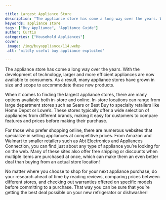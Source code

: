 ```yaml
---

title: Largest Appliance Store
description: "The appliance store has come a long way over the years. With the development of technology, larger and more efficient appliances a...learn about it in this post"
keywords: appliance store
tags: ["Buy Appliance", "Appliance Guide"]
author: Curtis
categories: ["Household Appliances"]
cover: 
 image: /img/buyappliance/114.webp
 alt: 'mildly useful buy appliance exploited'

---
```


The appliance store has come a long way over the years. With the development of technology, larger and more efficient appliances are now available to consumers. As a result, many appliance stores have grown in size and scope to accommodate these new products.

When it comes to finding the largest appliance stores, there are many options available both in-store and online. In-store locations can range from large department stores such as Sears or Best Buy to specialty retailers like Home Depot or Lowe’s. These stores typically offer a wide selection of appliances from different brands, making it easy for customers to compare features and prices before making their purchase. 

For those who prefer shopping online, there are numerous websites that specialize in selling appliances at competitive prices. From Amazon and Walmart to smaller retailers such as Abt Electronics and Appliances Connection, you can find just about any type of appliance you’re looking for on the web. Many of these sites also offer free shipping or discounts when multiple items are purchased at once, which can make them an even better deal than buying from an actual store location! 

No matter where you choose to shop for your next appliance purchase, do your research ahead of time by reading reviews, comparing prices between different stores, and checking out warranties offered on specific models before committing to a purchase. That way you can be sure that you’re getting the best deal possible on your new refrigerator or dishwasher!
